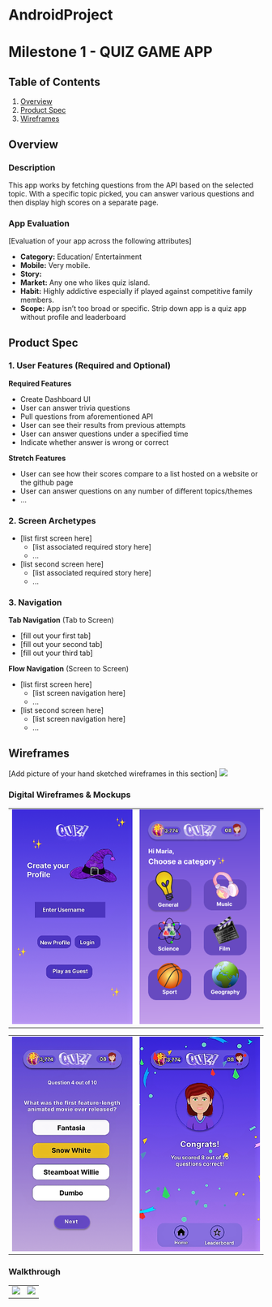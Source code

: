 # AndroidProject

# Milestone 1 - QUIZ GAME APP

## Table of Contents

1. [Overview](#Overview)
1. [Product Spec](#Product-Spec)
1. [Wireframes](#Wireframes)

## Overview

### Description

This app works by fetching questions from the API based on the selected topic.
With a specific topic picked, you can answer various questions and then display high scores on a separate page.

### App Evaluation

[Evaluation of your app across the following attributes]
- **Category:** Education/ Entertainment
- **Mobile:** Very mobile.
- **Story:**
- **Market:** Any one who likes quiz island.
- **Habit:** Highly addictive especially if played against competitive family members.
- **Scope:** App isn’t too broad or specific. Strip down app is a quiz app without profile and leaderboard

## Product Spec

### 1. User Features (Required and Optional)

**Required Features**

* Create Dashboard UI
* User can answer trivia questions
* Pull questions from aforementioned API
* User can see their results from previous attempts
* User can answer questions under a specified time
* Indicate whether answer is wrong or correct

**Stretch Features**

* User can see how their scores compare to a list hosted on a website or the github page
* User can answer questions on any number of different topics/themes
* ...

### 2. Screen Archetypes

- [list first screen here]
  - [list associated required story here]
  - ...
- [list second screen here]
  - [list associated required story here]
  - ...

### 3. Navigation

**Tab Navigation** (Tab to Screen)

* [fill out your first tab]
* [fill out your second tab]
* [fill out your third tab]

**Flow Navigation** (Screen to Screen)

- [list first screen here]
  - [list screen navigation here]
  - ...
- [list second screen here]
  - [list screen navigation here]
  - ...

## Wireframes

[Add picture of your hand sketched wireframes in this section]
<img src="url" width=600>

### Digital Wireframes & Mockups
<table>
  <tr>
    <td><img src="wireframe/login wireframe.png" width=450></td>
    <td><img src="wireframe/homepage wireframe.png" width=450></td>
  </tr>
</table>

<table>
  <tr>
    <td><img src="wireframe/question wireframe.png" width=450></td>
    <td><img src="wireframe/results wireframe.png" width=450></td>
  </tr>
</table>

### Walkthrough
<table>
  <tr>
    <td><img src="walkthrough1.gif" width=450></td>
    <td><img src="walkthrough2.gif" width=450></td>
  </tr>
</table>

